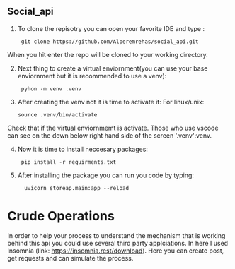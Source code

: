 ## Social_api

1. To clone the repisotry you can open your favorite IDE and type :

        git clone https://github.com/Alperemrehas/social_api.git

When you hit enter the repo will be cloned to your working directory.

2. Next thing to create a virtual enviornment(you can use your base enviornment but it is recommended to use a venv):

        pyhon -m venv .venv

3. After creating the venv not it is time to activate it:
    For linux/unix:
   
       source .venv/bin/activate

Check that if the virtual enviornmemt is activate. Those who use vscode can see on the down below right hand side of the screen '.venv':venv.

4. Now it is time to install neccesary packages:

        pip install -r requirments.txt

5. After installing the package you can run you code by typing:
 
         uvicorn storeap.main:app --reload
# Crude Operations
 In order to help your process to understand the mechanism that is working behind this api you could use several third party applciations. In here I used Insomnia (link: https://insomnia.rest/download). Here you can create post, get requests and can simulate the process.